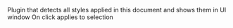 Plugin that detects all styles applied in this document and shows them in UI window
On click applies to selection